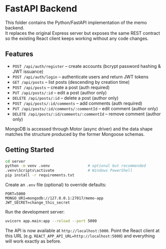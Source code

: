 # FastAPI Backend

This folder contains the Python/FastAPI implementation of the memo backend.  
It replaces the original Express server but exposes the same REST contract so
the existing React client keeps working without any code changes.

## Features

- `POST /api/auth/register` – create accounts (bcrypt password hashing & JWT issuance)
- `POST /api/auth/login` – authenticate users and return JWT tokens
- `GET /api/posts` – list posts (descending by creation time)
- `POST /api/posts` – create a post (auth required)
- `PUT /api/posts/:id` – edit a post (author only)
- `DELETE /api/posts/:id` – delete a post (author only)
- `POST /api/posts/:id/comments` – add comments (auth required)
- `PUT /api/posts/:id/comments/:commentId` – edit comment (author only)
- `DELETE /api/posts/:id/comments/:commentId` – remove comment (author only)

MongoDB is accessed through Motor (async driver) and the data shape matches the
structure produced by the former Mongoose schemas.

## Getting Started

```bash
cd server
python -m venv .venv                 # optional but recommended
.venv\Scripts\activate               # Windows PowerShell
pip install -r requirements.txt
```

Create an `.env` file (optional) to override defaults:

```
PORT=5000
MONGO_URI=mongodb://127.0.0.1:27017/memo-app
JWT_SECRET=change_this_secret
```

Run the development server:

```bash
uvicorn app.main:app --reload --port 5000
```

The API is now available at `http://localhost:5000`. Point the React client at
this URL (e.g. `REACT_APP_API_URL=http://localhost:5000`) and everything will
work exactly as before.
